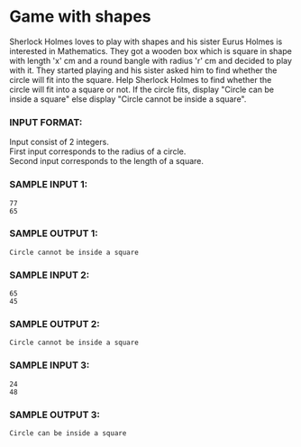 # Game with shapes

Sherlock Holmes loves to play with shapes and his sister Eurus Holmes is
interested in Mathematics. They got a wooden box which is square in shape
with length 'x' cm and a round bangle with radius 'r' cm and decided to play
with it. They started playing and his sister asked him to find whether the
circle will fit into the square. Help Sherlock Holmes to find whether the
circle will fit into a square or not. If the circle fits, display 
"Circle can be inside a square" else display "Circle cannot be inside a square".

### INPUT FORMAT:

Input consist of 2 integers. <br>
First input corresponds to the radius of a circle. <br>
Second input corresponds to the length of a square.

### SAMPLE INPUT 1:

```
77
65
```

### SAMPLE OUTPUT 1:

```
Circle cannot be inside a square
```

### SAMPLE INPUT 2:

```
65
45
```

### SAMPLE OUTPUT 2:

```
Circle cannot be inside a square
```

### SAMPLE INPUT 3:

```
24
48
```

### SAMPLE OUTPUT 3:

```
Circle can be inside a square
```

